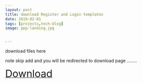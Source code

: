 ```yaml
---
layout: post
title: download Register and Login templates 
date: 2019-02-01 
tags: [projects,tech-blog]
image: ppp-landing.jpg


---
```

download files here


note skip add and you will be redirected to download page ........


<a href="http://swarife.com/7CEZ"><font size="6">Download</font></a>


